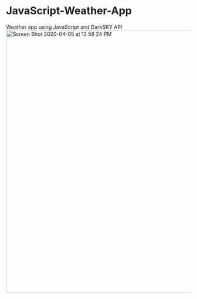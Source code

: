 # JavaScript-Weather-App
Weather app using JavaScript and DarkSKY API
<img width="717" alt="Screen Shot 2020-04-05 at 12 56 24 PM" src="https://user-images.githubusercontent.com/39747003/78504917-f415c800-773d-11ea-8447-b5eac8c32618.png">

